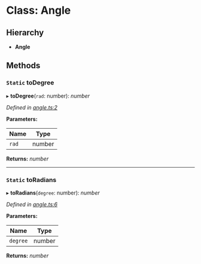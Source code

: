# Class: Angle

## Hierarchy

* **Angle**

## Methods

### `Static` toDegree

▸ **toDegree**(`rad`: number): *number*

*Defined in [angle.ts:2](https://github.com/datatorch/geometry.js/blob/4734bb2/src/angle.ts#L2)*

**Parameters:**

Name | Type |
------ | ------ |
`rad` | number |

**Returns:** *number*

___

### `Static` toRadians

▸ **toRadians**(`degree`: number): *number*

*Defined in [angle.ts:6](https://github.com/datatorch/geometry.js/blob/4734bb2/src/angle.ts#L6)*

**Parameters:**

Name | Type |
------ | ------ |
`degree` | number |

**Returns:** *number*
